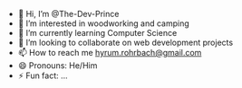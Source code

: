 - 👋 Hi, I’m @The-Dev-Prince
- 👀 I’m interested in woodworking and camping
- 🌱 I’m currently learning Computer Science
- 💞️ I’m looking to collaborate on web development projects
- 📫 How to reach me hyrum.rohrbach@gmail.com
- 😄 Pronouns: He/Him
- ⚡ Fun fact: ...

<!---
The-Dev-Prince/The-Dev-Prince is a ✨ special ✨ repository because its `README.md` (this file) appears on your GitHub profile.
You can click the Preview link to take a look at your changes.
--->
